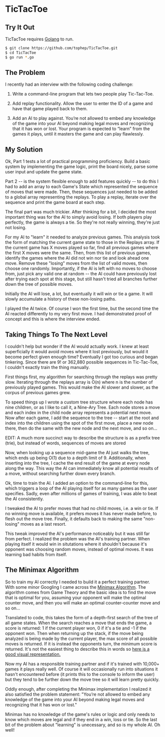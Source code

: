 # TicTacToe


## Try It Out

TicTacToe requires [Golang](https://golang.org/dl/) to run.

```sh
$ git clone https://github.com/tophep/TicTacToe.git
$ cd TicTacToe
$ go run *.go
```


## The Problem

I recently had an interview with the following coding challenge:

1. Write a command-line program that lets two people play Tic-Tac-Toe.

2. Add replay functionality. Allow the user to enter the ID of a game and have that game played back to them.

3. Add an AI to play against. You’re not allowed to embed any knowledge of the game into your AI beyond making legal moves and recognizing that it has won or lost. Your program is expected to “learn” from the games it plays, until it masters the game and can play flawlessly.



## My Solution

Ok, Part 1 tests a lot of practical programming proficiency. Build a basic system by implementing the game logic, print the board nicely, parse some user input and update the game state. 

Part 2 -- is the system flexible enough to add features quickly -- to do this I had to add an array to each Game's State which represented the sequence of moves that were made. Then, these sequences just needed to be added to a global array representing the replays. To play a replay, iterate over the sequence and print the game board at each step. 

The final part was much trickier. After thinking for a bit, I decided the most important thing was for the AI to simply avoid losing. If both players play perfectly, the game is always a tie. So they're not really winning, they're just not losing.

For my AI to "learn" it needed to analyze previous games. This analysis took the form of matching the current game state to those in the Replays array. If the current game has X moves played so far, find all previous games where the first X moves were the same. Then, from this list of previous games, identify the games where the AI did not win nor tie and look ahead one move. Remove these "losing" moves from the list of valid moves, then choose one randomly. Importantly, if the AI is left with no moves to choose from, just pick any valid one at random -- the AI could have previously lost after trying each spot at this stage, but still hasn't tried all branches further down the tree of possible moves. 

Initially the AI will lose, a lot, but eventually it will win or tie a game. It will slowly accumulate a history of these non-losing paths.

I played the AI twice. Of course I won the first time, but the second time the AI reacted differently to my very first move. I had demonstrated proof of concept and this is where the interview ended.



## Taking Things To The Next Level

I couldn't help but wonder if the AI would actually work. I knew at least superficially it would avoid moves where it lost previously, but would it become perfect given enough time? Eventually I got too curious and began tinkering. Since there are 9! or 362,880 possible sequences in Tic-Tac-Toe, I couldn't exactly train the thing manually.

First things first, my algorithm for searching through the replays was pretty slow. Iterating through the replays array is O(n) where n is the number of previously played games. This would make the AI slower and slower, as the corpus of previous games grew. 

To speed things up I wrote a custom tree structure where each node has nine children, or as I like to call it, a Nine-Ary Tree. Each node stores a move and each index in the child node array represents a potential next move. Now after each game, I add the sequence to the tree -- start at the root and index into the children using the spot of the first move, place a new node there, then do the same with the new node and the next move, and so on...

EDIT: A much more succinct way to describe the structure is as a prefix tree (trie), but instead of words, sequences of moves are stored

Now, when looking up a sequence mid-game the AI just walks the tree, which ends up being O(1) due to a depth limit of 9. Additionally, when inserting into the tree, I cache the end result of the game at every node along the way. This way the AI can immediately know all potential results of a move, without searching further down every branch.

Ok, time to train the AI. I added an option to the command-line for this, which triggers a loop of the AI playing itself for as many games as the user specifies. Sadly, even after millions of games of training, I was able to beat the AI consistently.

I tweaked the AI to prefer moves that had no child moves, i.e. a win or tie. If no winning move is available, it prefers moves it has never made before, to flesh out the move tree. Finally, it defaults back to making the same "non-losing" moves as a last resort.

This tweak improved the AI's performance noticeably but it was still far from perfect. I realized the problem was the AI's training partner. When playing itself it would win in situtations where it shouldn't because it's opponent was choosing random moves, instead of optimal moves. It was learning bad habits from itself.



## The Minimax Algorithm

So to train my AI correctly I needed to build it a perfect training partner. With some minor Googling I came across the [Minimax Algorithm](http://neverstopbuilding.com/minimax). The algorithm comes from Game Theory and the basic idea is to find the move that is optimal for you, assuming your opponent will make the optimal counter move, and then you will make an optimal counter-counter move and so on...

Translated to code, this takes the form of a depth-first search of the tree of all game states. When the search reaches a move that ends the game, a score is returned: 1 if the current player won, 0 if it's a tie and -1 if the opponent won. Then when returning up the stack, if the move being analyzed is being made by the current player, the max score of all possible moves is returned. If it is instead the opponents turn, the minimum score is returned. It's not the easiest thing to describe this in words so [here is a good visual representation.](https://www.youtube.com/watch?v=zDskcx8FStA)

Now my AI has a responsible training partner and if it's trained with 10,000+ games it plays really well. Of course it will occasionally run into situations it hasn't encountered before (it prints this to the console to inform the user) but they tend to be further down the move tree so it will learn pretty quickly.

Oddly enough, after completing the Minimax implementation I realized it also satisfied the problem statement: "You’re not allowed to embed any knowledge of the game into your AI beyond making legal moves and recognizing that it has won or lost."

Minimax has no knowledge of the game's rules or logic and only needs to know which moves are legal and if they end in a win, loss or tie. So the last bit of the problem about "learning" is unecessary, and so is my whole AI. Oh well!

